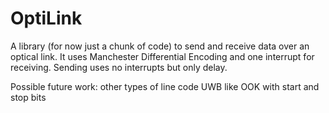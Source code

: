OptiLink
========

A library (for now just a chunk of code) to send and receive data over an optical link. It uses Manchester Differential Encoding and one interrupt for receiving. Sending uses no interrupts but only delay.

Possible future work: 
 other types of line code
	UWB like
	OOK with start and stop bits

